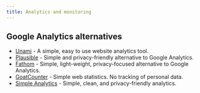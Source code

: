 ```yaml
---
title: Analytics and monitoring
---
```



## Google Analytics alternatives

- [Unami](https://umami.is/) - A simple, easy to use website analytics tool.
- [Plausible](https://plausible.io/) - Simple and privacy-friendly alternative to Google Analytics.
- [Fathom](https://usefathom.com/) - Simple, light-weight, privacy-focused alternative to Google Analytics.
- [GoatCounter](https://www.goatcounter.com/) - Simple web statistics. No tracking of personal data.
- [Simple Analytics](https://simpleanalytics.com/) - Simple, clean, and privacy-friendly analytics.